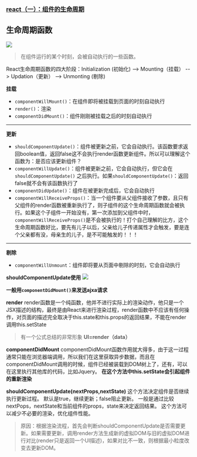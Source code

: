 ### [react（一）：组件的生命周期](https://www.cnblogs.com/jinzhou/p/9096825.html)

## 生命周期函数
![](https://upload-images.jianshu.io/upload_images/9249356-11bc7536235b3a57.png?imageMogr2/auto-orient/strip%7CimageView2/2/w/1240)


> 在组件运行的某个时刻，会被自动执行的一些函数。

React生命周期函数的四大阶段：Initialization (初始化)  --> Mounting（挂载）  --> Updation（更新）  -->  Unmonting (剔除)

**挂载**
* `componentWillMount()`：在组件即将被挂载到页面的时刻自动执行
* `render()`：渲染
* `componentDidMount()`：组件刚刚被挂载之后的时刻自动执行

****

**更新**
* `shouldComponentUpdate()`：组件被更新之前，它会自动执行。该函数要求返回boolean值，返回false这不会执行render函数更新组件。所以可以理解这个函数为：是否应该更新组件？
* `componentWillUpdate()`：组件被更新之前，它会自动执行，但它会在 `shouldComponentUpdate()` 之后执行。如果`shouldComponentUpdate()`：返回false就不会有该函数执行了
* `componentDidUpdate()`：组件在被更新完成后，它会自动执行
* `componentWillReceiveProps()`：当一个组件要从父组件接收了参数，且只有父组件的render函数被重新执行了，则子组件的这个生命周期函数就会被执行。如果这个子组件一开始没有，第一次添加到父组件中时，`componentWillReceiveProps()`是不会被执行的！打个自己理解的比方，这个生命周期函数好比，要先有儿子以后，父亲给儿子传递属性才会触发，要是连个父亲都有没，母亲生的儿子，是不可能触发的！！！

****

**剔除**
* `componentWillUnmount`：组件即将要从页面中剔除的时刻，它会自动执行

**shouldComponentUpdate使用**
![](https://upload-images.jianshu.io/upload_images/9249356-9b1886bbaf9f8772.png?imageMogr2/auto-orient/strip%7CimageView2/2/w/1240)

**一般用`componentDidMount()`来发送ajxa请求**

**render**
render函数是一个纯函数，他并不进行实际上的渲染动作，他只是一个JSX描述的结构，最终是由React来进行渲染过程，render函数中不应该有任何操作，对页面的描述完全取决于this.state和this.props的返回结果，不能在render调用this.setState
>有一个公式总结的非常形象     **UI=render（data）**

**componentDidMount**
componentDidMount函数作用就大得多，由于这一过程通常只能在浏览器端调用，所以我们在这里获取异步数据，而且在componentDidMount调用的时候，组件已经被装载到DOM树上了，还有，可以在这里执行其他库的代码，比如Jquery。
**在这个方法中this.setState会引起组件的重新渲染**

**shouldComponentUpdate(nextProps,nextState)**
  这个方法决定组件是否继续执行更新过程。 
  默认是true，继续更新；false阻止更新。
  一般是通过比较nextPops，nextState和当前组件的props，state来决定返回结果。 
  这个方法可以减少不必要的渲染，优化组件性能。
  >原因：根据渲染流程，首先会判断shouldComponentUpdate是否需要更新。如果需要更新，调用render方法生成新的虚拟DOM与旧的虚拟DOM进行对比(render只是返回一个UI描述)，如果对比不一致，则根据最小粒度改变去更新DOM。
